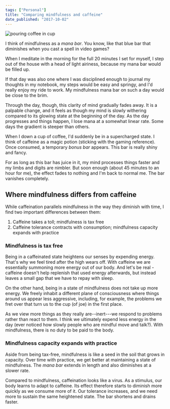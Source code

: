 ```yaml
---
tags: ["Personal"]
title: "Comparing mindfulness and caffeine"
date_published: "2017-10-02"
---
```


![pouring coffee in cup](images/pouring-coffee-in-cup.jpg)

I think of mindfulness as a _mana bar_. You know, like that blue bar that diminishes when you cast a spell in video games?

When I meditate in the morning for the full 20 minutes I set for myself, I step out of the house with a head of light airiness, because my mana bar would be filled up.

If that day was also one where I was disciplined enough to journal my thoughts in my notebook, my steps would be easy and springy, and I'd really enjoy my ride to work. My mindfulness mana bar on such a day would be close to the brim.

Through the day, though, this clarity of mind gradually fades away. It is a palpable change, and it feels as though my mind is slowly withering compared to its glowing state at the beginning of the day. As the day progresses and things happen, I lose mana at a somewhat linear rate. Some days the gradient is steeper than others.

When I down a cup of coffee, I'd suddenly be in a supercharged state. I think of caffeine as a magic potion (sticking with the gaming reference). Once consumed, a temporary _bonus bar_ appears. This bar is really shiny and fancy.

For as long as this bar has juice in it, my mind processes things faster and my limbs and digits are nimbler. But soon enough (about 45 minutes to an hour for me), the effect fades to nothing and I'm back to normal me. The bar vanishes completely.

## Where mindfulness differs from caffeine

While caffeination parallels mindfulness in the way they diminish with time, I find two important differences between them:

1. Caffeine takes a toll; mindfulness is tax free
2. Caffeine tolerance contracts with consumption; mindfulness capacity expands with practice

### Mindfulness is tax free

Being in a caffeinated state heightens our senses by expending energy. That's why we feel tired after the high wears off. With caffeine we are essentially summoning more energy out of our body. And let's be real - caffeine doesn't help replenish that used energy afterwards, but instead leaves a small gap that we have to repay with sleep.

On the other hand, being in a state of mindfulness does not take up more energy. We freely inhabit a different plane of consciousness where things around us appear less aggressive, including, for example, the problems we fret over that turn us to the cup (of joe) in the first place.

As we view more things as they really are--inert---we respond to problems rather than react to them. I think we ultimately expend less energy in the day (ever noticed how slowly people who are mindful move and talk?). With mindfulness, there is no duty to be paid to the body.

### Mindfulness capacity expands with practice

Aside from being tax-free, mindfulness is like a seed in the soil that grows in capacity. Over time with practice, we get better at maintaining a state of mindfulness. The _mana bar_ extends in length and also diminishes at a slower rate.

Compared to mindfulness, caffeination looks like a virus. As a stimulus, our body learns to adapt to caffeine. Its effect therefore starts to diminish more quickly as we consume more of it. Our tolerance increases, and we need more to sustain the same heightened state. The bar shortens and drains faster.
